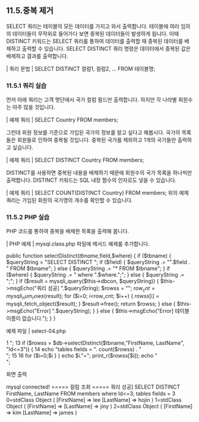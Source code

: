 
## 11.5.중복 제거 
SELECT 쿼리는 테이블의 모든 데이터를 가지고 와서 출력합니다. 테이블에 여러 임의의 데이터들이 무작위로 들어가다 보면 중복된 데이터들이 발생하게 됩니다. 
이때 DISTINCT 키워드는 SELECT 쿼리를 통하여 데이터를 출력할 때 중복된 데이터를 배제하고 출력할 수 있습니다. SELECT DISTINCT 쿼리 명령은 데이터에서 중복된 값은 
배제하고 결과를 출력합니다. 

| 쿼리 문법 | 
SELECT DISTINCT 컬럼1, 컬럼2, … FROM 테이블명; 

### 11.5.1 쿼리 실습 
먼저 아래 쿼리는 고객 명단에서 국가 컬럼 필드만 출력합니다. 하지만 각 나라별 회원수 는 아주 많을 것입니다. 

| 예제 쿼리 | 
SELECT Country FROM members; 

그런데 회원 정보를 기준으로 가입된 국가의 정보를 알고 싶다고 해봅시다. 국가의 목록 들은 회원들로 인하여 중복될 것입니다. 중복된 국가를 제외하고 1개의 국가들만 출력하 고 싶습니다. 

| 예제 쿼리 | 
SELECT DISTINCT Country FROM members; 

DISTINCT를 사용하면 중복된 내용을 배제하기 때문에 회원수의 국가 목록을 하나씩만 출력합니다. 
DISTINCT 키워드는 SQL 내장 함수의 인자로도 넣을 수 있습니다. 

| 예제 쿼리 | 
SELECT COUNT(DISTINCT Country) FROM members; 
위의 예제 쿼리는 가입된 회원의 국가명의 개수를 확인할 수 있습니다. 

### 11.5.2 PHP 실습 
PHP 코드를 통하여 중복을 배제한 목록을 출력해 봅니다. 

| PHP 예제 | 
mysql.class.php 파일에 메서드 예제를 추가합니다. 

public function selectDistinct($tbname,$field,$where) { if ($tbname) { $queryString = "SELECT DISTINCT "; 
if ($field) { $queryString .= "".$field . " FROM $tbname"; } else { $queryString .= "* FROM $tbname"; } 
if ($where) { $queryString .= " where ".$where.";"; } else { $queryString .= ";"; } 
if ($result = mysqli_query($this->dbcon, $queryString)) { $this->msgEcho("쿼리 성공] ".$queryString); $rowss = ""; $row_cnt = mysqli_num_rows($result); for ($i=0; $i<$row_cnt; $i++) { 
$rowss[$i] = mysqli_fetch_object($result); } 
$result->free(); return $rowss; } else { 
$this->msgEcho("Error] ".$queryString); } 
} else { $this->msgEcho("Error] 테이블 이름이 없습니다."); } } 

예제 파일 | select-04.php 

1 <?php 
2 
3 include "dbinfo.php"; 
4 include "mysql.class.php"; 
5 
6 // ++ Mysqli DB 연결. 
7 $db = new JinyMysql(); 
8 
9 $tbname = "members"; 
10 
11 // 컬럼, 조건 지정 조회 
12 echo "===== 컬럼 조회 =====<br>"; 
13 if ($rowss = $db->selectDistinct($tbname,"FirstName, LastName", "Id<=3")) { 
14 echo "tables fields = ". count($rowss) . "<br>"; 
15 
16 for ($i=0;$i<count($rowss);$i++) { 
17 18 19 20 21 22 23  ?>  }  }  echo $i."="; print_r($rowss[$i]); echo "<br>";  

화면 출력  

mysql connected! ===== 컬럼 조회 ===== 
쿼리 성공] SELECT DISTINCT FirstName, LastName FROM members where Id<=3; tables fields = 3 0=stdClass Object ( [FirstName] => lee [LastName] => hojin ) 1=stdClass Object ( [FirstName] => [LastName] => jiny ) 2=stdClass Object ( [FirstName] => kim [LastName] => james ) 
